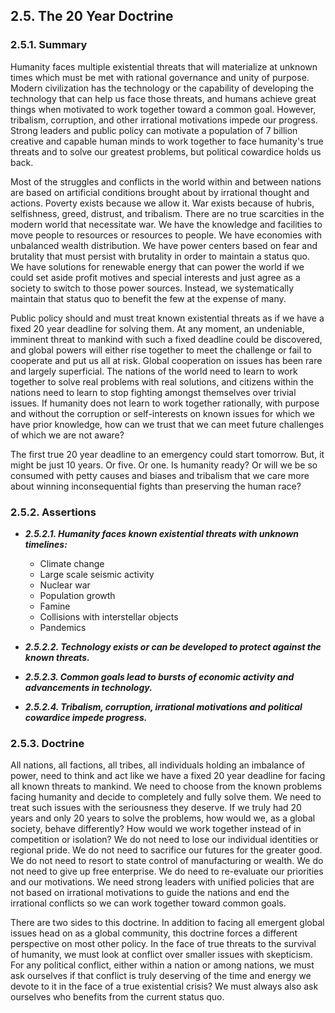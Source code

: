 ## 2.5. The 20 Year Doctrine

### 2.5.1. Summary
Humanity faces multiple existential threats that will materialize at unknown times which must be met with rational governance and unity of purpose.  Modern civilization has the technology or the capability of developing the technology that can help us face those threats, and humans achieve great things when motivated to work together toward a common goal.  However, tribalism, corruption, and other irrational motivations impede our progress.  Strong leaders and public policy can motivate a population of 7 billion creative and capable human minds to work together to face humanity's true threats and to solve our greatest problems, but political cowardice holds us back.

Most of the struggles and conflicts in the world within and between nations are based on artificial conditions brought about by irrational thought and actions. Poverty exists because we allow it.  War exists because of hubris, selfishness, greed, distrust, and tribalism.  There are no true scarcities in the modern world that necessitate war.  We have the knowledge and facilities to move people to resources or resources to people.  We have economies with unbalanced wealth distribution.  We have power centers based on fear and brutality that must persist with brutality in order to maintain a status quo.  We have solutions for renewable energy that can power the world if we could set aside profit motives and special interests and just agree as a society to switch to those power sources.  Instead, we systematically maintain that status quo to benefit the few at the expense of many.

Public policy should and must treat known existential threats as if we have a fixed 20 year deadline for solving them.  At any moment, an undeniable, imminent threat to mankind with such a fixed deadline could be discovered, and global powers will either rise together to meet the challenge or fail to cooperate and put us all at risk.  Global cooperation on issues has been rare and largely superficial.  The nations of the world need to learn to work together to solve real problems with real solutions, and citizens within the nations need to learn to stop fighting amongst themselves over trivial issues. If humanity does not learn to work together rationally, with purpose and without the corruption or self-interests on known issues for which we have prior knowledge, how can we trust that we can meet future challenges of which we are not aware?

The first true 20 year deadline to an emergency could start tomorrow.  But, it might be just 10 years.  Or five.  Or one.  Is humanity ready?  Or will we be so consumed with petty causes and biases and tribalism that we care more about winning inconsequential fights than preserving the human race?

### 2.5.2. Assertions

-  *__2.5.2.1. Humanity faces known existential threats with unknown timelines:__*
      -  Climate change
      -  Large scale seismic activity
      -  Nuclear war
      -  Population growth
      -  Famine
      -  Collisions with interstellar objects
      -  Pandemics

-  *__2.5.2.2. Technology exists or can be developed to protect against the known threats.__*

-  *__2.5.2.3.  Common goals lead to bursts of economic activity and advancements in technology.__*

-  *__2.5.2.4. Tribalism, corruption, irrational motivations and political cowardice impede progress.__*


### 2.5.3. Doctrine

All nations, all factions, all tribes, all individuals holding an imbalance of power, need to think and act like we have a fixed 20 year deadline for facing all known threats to mankind.  We need to choose from the known problems facing humanity and decide to completely and fully solve them.  We need to treat such issues with the seriousness they deserve.  If we truly had 20 years and only 20 years to solve the problems, how would we, as a global society, behave differently?  How would we work together instead of in competition or isolation?  We do not need to lose our individual identities or regional pride.  We do not need to sacrifice our futures for the greater good.  We do not need to resort to state control of manufacturing or wealth. We do not need to give up free enterprise.  We do need to re-evaluate our priorities and our motivations.  We need strong leaders with unified policies that are not based on irrational motivations to guide the nations and end the irrational conflicts so we can work together toward common goals.

There are two sides to this doctrine.  In addition to facing all emergent global issues head on as a global community, this doctrine forces a different perspective on most other policy.  In the face of true threats to the survival of humanity, we must look at conflict over smaller issues with skepticism.  For any political conflict, either within a nation or among nations, we must ask ourselves if that conflict is truly deserving of the time and energy we devote to it in the face of a true existential crisis?  We must always also ask ourselves who benefits from the current status quo.

